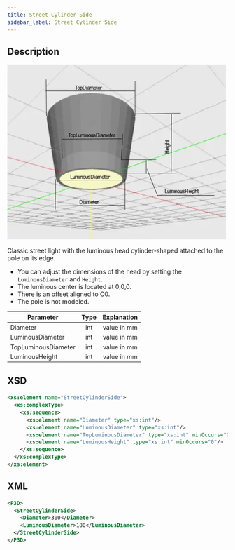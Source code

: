 ```yaml
---
title: Street Cylinder Side
sidebar_label: Street Cylinder Side
---
```


## Description

![Street Cylinder Side](/img/docs/geometry/parametric/street-cylinder-side.webp)

Classic street light with the luminous head cylinder-shaped attached to the pole on its edge.

- You can adjust the dimensions of the head by setting the `LuminousDiameter` and `Height`.
- The luminous center is located at 0,0,0.
- There is an offset aligned to C0.
- The pole is not modeled.

| Parameter           | Type | Explanation |
| ------------------- | :--: | :---------: |
| Diameter            | int  | value in mm |
| LuminousDiameter    | int  | value in mm |
| TopLuminousDiameter | int  | value in mm |
| LuminousHeight      | int  | value in mm |

## XSD

```xml
<xs:element name="StreetCylinderSide">
  <xs:complexType>
    <xs:sequence>
      <xs:element name="Diameter" type="xs:int"/>
      <xs:element name="LuminousDiameter" type="xs:int"/>
      <xs:element name="TopLuminousDiameter" type="xs:int" minOccurs="0"/>
      <xs:element name="LuminousHeight" type="xs:int" minOccurs="0"/>
    </xs:sequence>
  </xs:complexType>
</xs:element>
```

## XML

```xml
<P3D>
  <StreetCylinderSide>
    <Diameter>300</Diameter>
    <LuminousDiameter>180</LuminousDiameter>
  </StreetCylinderSide>
</P3D>
```
